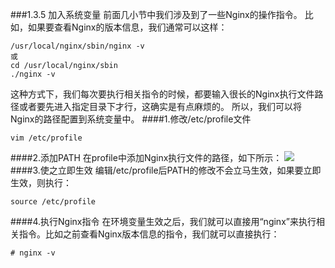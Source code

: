###1.3.5 加入系统变量
前面几小节中我们涉及到了一些Nginx的操作指令。
比如，如果要查看Nginx的版本信息，我们通常可以这样：
```
/usr/local/nginx/sbin/nginx -v
或
cd /usr/local/nginx/sbin
./nginx -v
```
这种方式下，我们每次要执行相关指令的时候，都要输入很长的Nginx执行文件路径或者要先进入指定目录下才行，这确实是有点麻烦的。
所以，我们可以将Nginx的路径配置到系统变量中。
####1.修改/etc/profile文件
```
vim /etc/profile
```
####2.添加PATH
在profile中添加Nginx执行文件的路径，如下所示：
![](/assets/微信截图_20180123142050.png)
####3.使之立即生效
编辑/etc/profile后PATH的修改不会立马生效，如果要立即生效，则执行：
```
source /etc/profile
```
####4.执行Nginx指令
在环境变量生效之后，我们就可以直接用“nginx”来执行相关指令。比如之前查看Nginx版本信息的指令，我们就可以直接执行：
```
# nginx -v
```